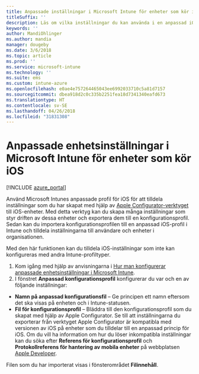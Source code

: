 ```yaml
---
title: Anpassade inställningar i Microsoft Intune för enheter som kör iOS
titleSuffix: ''
description: Läs om vilka inställningar du kan använda i en anpassad iOS-profil i Microsoft Intune.
keywords: ''
author: MandiOhlinger
ms.author: mandia
manager: dougeby
ms.date: 3/6/2018
ms.topic: article
ms.prod: ''
ms.service: microsoft-intune
ms.technology: ''
ms.suite: ems
ms.custom: intune-azure
ms.openlocfilehash: e0ae4e757264465043ee6992033710c5a81d7157
ms.sourcegitcommit: dbea918d2c0c335b2251fea18d7341340eafd673
ms.translationtype: HT
ms.contentlocale: sv-SE
ms.lasthandoff: 04/26/2018
ms.locfileid: "31831308"
---
```

# <a name="microsoft-intune-custom-device-settings-for-devices-running-ios"></a>Anpassade enhetsinställningar i Microsoft Intune för enheter som kör iOS

[!INCLUDE [azure_portal](./includes/azure_portal.md)]

Använd Microsoft Intunes anpassade profil för iOS för att tilldela inställningar som du har skapat med hjälp av [Apple Configurator-verktyget](https://itunes.apple.com/app/apple-configurator-2/id1037126344?mt=12) till iOS-enheter. Med detta verktyg kan du skapa många inställningar som styr driften av dessa enheter och exportera dem till en konfigurationsprofil. Sedan kan du importera konfigurationsprofilen till en anpassad iOS-profil i Intune och tilldela inställningarna till användare och enheter i organisationen.

Med den här funktionen kan du tilldela iOS-inställningar som inte kan konfigureras med andra Intune-profiltyper.


1. Kom igång med hjälp av anvisningarna i [Hur man konfigurerar anpassade enhetsinställningar i Microsoft Intune](custom-settings-configure.md).
2. I fönstret **Anpassad konfigurationsprofil** konfigurerar du var och en av följande inställningar:

- **Namn på anpassad konfigurationsfil** – Ge principen ett namn eftersom det ska visas på enheten och i Intune-statusen.
- **Fil för konfigurationsprofil** – Bläddra till den konfigurationsprofil som du skapat med hjälp av Apple Configurator.
Se till att inställningarna du exporterar från verktyget Apple Configurator är kompatibla med versionen av iOS på enheter som du tilldelar till en anpassad princip för iOS. Om du vill ha information om hur du löser inkompatibla inställningar kan du söka efter **Referens för konfigurationsprofil** och **Protokollreferens för hantering av mobila enheter** på webbplatsen [Apple Developer](https://developer.apple.com/).

Filen som du har importerat visas i fönsterområdet **Filinnehåll**.
